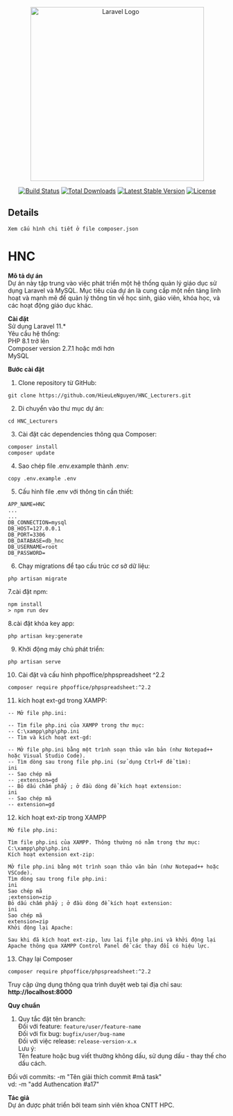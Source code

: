 <p align="center"><a href="https://laravel.com" target="_blank"><img src="https://raw.githubusercontent.com/laravel/art/master/logo-lockup/5%20SVG/2%20CMYK/1%20Full%20Color/laravel-logolockup-cmyk-red.svg" width="400" alt="Laravel Logo"></a></p>

<p align="center">
<a href="https://github.com/laravel/framework/actions"><img src="https://github.com/laravel/framework/workflows/tests/badge.svg" alt="Build Status"></a>
<a href="https://packagist.org/packages/laravel/framework"><img src="https://img.shields.io/packagist/dt/laravel/framework" alt="Total Downloads"></a>
<a href="https://packagist.org/packages/laravel/framework"><img src="https://img.shields.io/packagist/v/laravel/framework" alt="Latest Stable Version"></a>
<a href="https://packagist.org/packages/laravel/framework"><img src="https://img.shields.io/packagist/l/laravel/framework" alt="License"></a>
</p>

## Details

    Xem cấu hình chi tiết ở file composer.json


# HNC
**Mô tả dự án**<br>
Dự án này tập trung vào việc phát triển một hệ thống quản lý giáo dục sử dụng Laravel và MySQL. Mục tiêu của dự án là cung cấp một nền tảng linh hoạt và mạnh mẽ để quản lý thông tin về học sinh, giáo viên, khóa học, và các hoạt động giáo dục khác.

**Cài đặt**<br>
Sử dụng Laravel 11.* <br>
Yêu cầu hệ thống:<br>
PHP 8.1 trở lên<br>
Composer version 2.7.1 hoặc mới hơn<br>
MySQL

**Bước cài đặt**
1. Clone repository từ GitHub:
```
git clone https://github.com/HieuLeNguyen/HNC_Lecturers.git
```
2. Di chuyển vào thư mục dự án:
```
cd HNC_Lecturers
```
3. Cài đặt các dependencies thông qua Composer:
```
composer install
composer update
```
4. Sao chép file .env.example thành .env:
```
copy .env.example .env
```
5. Cấu hình file .env với thông tin cần thiết:
```
APP_NAME=HNC
...
...
DB_CONNECTION=mysql
DB_HOST=127.0.0.1
DB_PORT=3306
DB_DATABASE=db_hnc
DB_USERNAME=root
DB_PASSWORD=
```
6. Chạy migrations để tạo cấu trúc cơ sở dữ liệu:
```
php artisan migrate
```
7.cài đặt npm: 
```
npm install
> npm run dev 
````
8.cài đặt khóa key app: 
```
php artisan key:generate
```
9. Khởi động máy chủ phát triển:
```
php artisan serve
```

10. Cài đặt và cấu hình phpoffice/phpspreadsheet ^2.2
```
composer require phpoffice/phpspreadsheet:^2.2
```

11. kích hoạt ext-gd trong XAMPP:
```
-- Mở file php.ini:

-- Tìm file php.ini của XAMPP trong thư mục:
-- C:\xampp\php\php.ini
-- Tìm và kích hoạt ext-gd:

-- Mở file php.ini bằng một trình soạn thảo văn bản (như Notepad++ hoặc Visual Studio Code).
-- Tìm dòng sau trong file php.ini (sử dụng Ctrl+F để tìm):
ini
-- Sao chép mã
-- ;extension=gd
-- Bỏ dấu chấm phẩy ; ở đầu dòng để kích hoạt extension:
ini
-- Sao chép mã
-- extension=gd
```

12. kích hoạt ext-zip trong XAMPP
```
Mở file php.ini:

Tìm file php.ini của XAMPP. Thông thường nó nằm trong thư mục:
C:\xampp\php\php.ini
Kích hoạt extension ext-zip:

Mở file php.ini bằng một trình soạn thảo văn bản (như Notepad++ hoặc VSCode).
Tìm dòng sau trong file php.ini:
ini
Sao chép mã
;extension=zip
Bỏ dấu chấm phẩy ; ở đầu dòng để kích hoạt extension:
ini
Sao chép mã
extension=zip
Khởi động lại Apache:

Sau khi đã kích hoạt ext-zip, lưu lại file php.ini và khởi động lại Apache thông qua XAMPP Control Panel để các thay đổi có hiệu lực.
```

13. Chạy lại Composer

```
composer require phpoffice/phpspreadsheet:^2.2
```
Truy cập ứng dụng thông qua trình duyệt web tại địa chỉ sau: **http://localhost:8000**



**Quy chuẩn**<br>
1. Quy tắc đặt tên branch:<br>
Đối với feature: `feature/user/feature-name`<br>
Đối với fix bug: `bugfix/user/bug-name`<br>
Đối với việc release: `release-version-x.x`<br>
Lưu ý:<br>
Tên feature hoặc bug viết thường không dấu, sử dụng dấu - thay thế cho dấu cách.<br>

Đối với commits: -m "Tên giải thích commit #mã task" <br>
vd: -m "add Authencation #a17"

**Tác giả**<br>
Dự án được phát triển bởi team sinh viên khoa CNTT HPC.


